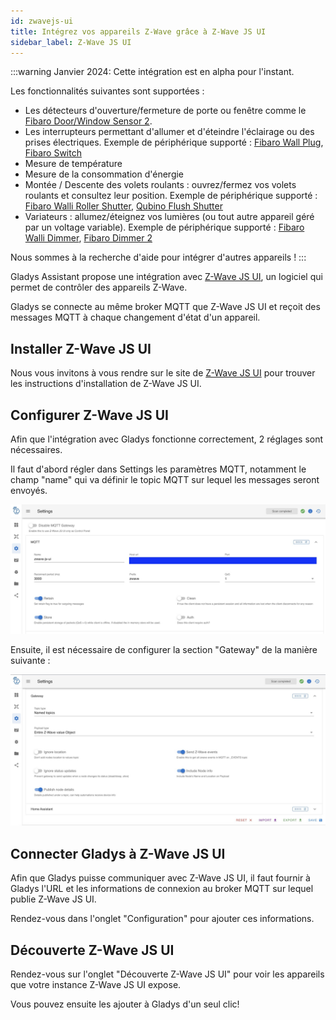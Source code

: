 ```yaml
---
id: zwavejs-ui
title: Intégrez vos appareils Z-Wave grâce à Z-Wave JS UI
sidebar_label: Z-Wave JS UI
---
```


:::warning
Janvier 2024: Cette intégration est en alpha pour l'instant.

Les fonctionnalités suivantes sont supportées : 
 
 - Les détecteurs d'ouverture/fermeture de porte ou fenêtre comme le [Fibaro Door/Window Sensor 2](https://www.domadoo.fr/fr/peripheriques/4105-fibaro-detecteur-d-ouverture-z-wave-doorwindow-sensor-2-blanc-5902701700348.html?domid=17).
 - Les interrupteurs permettant d'allumer et d'éteindre l'éclairage ou des prises électriques. Exemple de périphérique supporté : [Fibaro Wall Plug](https://www.fibaro.com/fr/products/wall-plug/), [Fibaro Switch](https://www.fibaro.com/fr/products/switches/)
 - Mesure de température
 - Mesure de la consommation d'énergie
 - Montée / Descente des volets roulants : ouvrez/fermez vos volets roulants et consultez leur position. Exemple de périphérique supporté : [Fibaro Walli Roller Shutter](https://manuals.fibaro.com/fr/walli-roller-shutter/), [Qubino Flush Shutter](https://qubino.com/products/flush-shutter/)
 - Variateurs : allumez/éteignez vos lumières (ou tout autre appareil géré par un voltage variable). Exemple de périphérique supporté : [Fibaro Walli Dimmer](https://manuals.fibaro.com/fr/walli-dimmer/), [Fibaro Dimmer 2](https://manuals.fibaro.com/fr/dimmer-2/)

Nous sommes à la recherche d'aide pour intégrer d'autres appareils !
:::

Gladys Assistant propose une intégration avec [Z-Wave JS UI](https://zwave-js.github.io/zwave-js-ui/#/), un logiciel qui permet de contrôler des appareils Z-Wave.

Gladys se connecte au même broker MQTT que Z-Wave JS UI et reçoit des messages MQTT à chaque changement d'état d'un appareil.

## Installer Z-Wave JS UI

Nous vous invitons à vous rendre sur le site de [Z-Wave JS UI](https://zwave-js.github.io/zwave-js-ui/#/) pour trouver les instructions d'installation de Z-Wave JS UI.

## Configurer Z-Wave JS UI

Afin que l'intégration avec Gladys fonctionne correctement, 2 réglages sont nécessaires.

Il faut d'abord régler dans Settings les paramètres MQTT, notamment le champ "name" qui va définir le topic MQTT sur lequel les messages seront envoyés.

![Z-Wave JS UI Configuration MQTT](../../../../../static/img/docs/fr/configuration/zwavejs-ui/zwavejs-ui-mqtt-configuration.jpg)

Ensuite, il est nécessaire de configurer la section "Gateway" de la manière suivante :

![Z-Wave JS UI Configuration Gateway](../../../../../static/img/docs/fr/configuration/zwavejs-ui/zwavejs-ui-gateway-configuration.jpg)

## Connecter Gladys à Z-Wave JS UI

Afin que Gladys puisse communiquer avec Z-Wave JS UI, il faut fournir à Gladys l'URL et les informations de connexion au broker MQTT sur lequel publie Z-Wave JS UI.

Rendez-vous dans l'onglet "Configuration" pour ajouter ces informations.

## Découverte Z-Wave JS UI

Rendez-vous sur l'onglet "Découverte Z-Wave JS UI" pour voir les appareils que votre instance Z-Wave JS UI expose.

Vous pouvez ensuite les ajouter à Gladys d'un seul clic!
